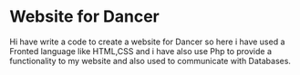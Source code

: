 # Website for Dancer 
Hi have write a code to create a website for Dancer so here i have used a Fronted language like HTML,CSS and i have also use Php to provide a functionality to my website and also used to communicate with Databases. 

